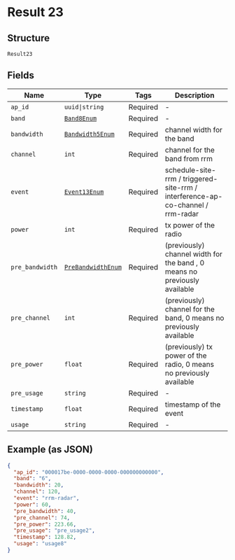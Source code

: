 
# Result 23

## Structure

`Result23`

## Fields

| Name | Type | Tags | Description |
|  --- | --- | --- | --- |
| `ap_id` | `uuid\|string` | Required | - |
| `band` | [`Band8Enum`](../../doc/models/band-8-enum.md) | Required | - |
| `bandwidth` | [`Bandwidth5Enum`](../../doc/models/bandwidth-5-enum.md) | Required | channel width for the band |
| `channel` | `int` | Required | channel for the band from rrm |
| `event` | [`Event13Enum`](../../doc/models/event-13-enum.md) | Required | schedule-site-rrm / triggered-site-rrm / interference-ap-co-channel / rrm-radar |
| `power` | `int` | Required | tx power of the radio |
| `pre_bandwidth` | [`PreBandwidthEnum`](../../doc/models/pre-bandwidth-enum.md) | Required | (previously) channel width for the band , 0 means no previously available |
| `pre_channel` | `int` | Required | (previously) channel for the band, 0 means no previously available |
| `pre_power` | `float` | Required | (previously) tx power of the radio, 0 means no previously available |
| `pre_usage` | `string` | Required | - |
| `timestamp` | `float` | Required | timestamp of the event |
| `usage` | `string` | Required | - |

## Example (as JSON)

```json
{
  "ap_id": "000017be-0000-0000-0000-000000000000",
  "band": "6",
  "bandwidth": 20,
  "channel": 120,
  "event": "rrm-radar",
  "power": 60,
  "pre_bandwidth": 40,
  "pre_channel": 74,
  "pre_power": 223.66,
  "pre_usage": "pre_usage2",
  "timestamp": 128.82,
  "usage": "usage8"
}
```

